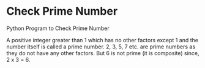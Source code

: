 
# Check Prime Number

Python Program to Check Prime Number

A positive integer greater than 1 which has no other factors except 1 and the number itself is called a prime number. 2, 3, 5, 7 etc. are prime numbers as they do not have any other factors. But 6 is not prime (it is composite) since, 2 x 3 = 6.
